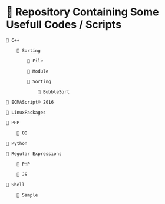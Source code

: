 # 💾 Repository Containing Some Usefull Codes / Scripts

    📁 C++

        📂 Sorting

            📓 File

            📓 Module

            📓 Sorting
                
                📖 BubbleSort

    📁 ECMAScript® 2016

    📁 LinuxPackages

    📁 PHP

        📂 OO

    📁 Python

    📁 Regular Expressions

        📂 PHP

        📂 JS

    📁 Shell

        📂 Sample
